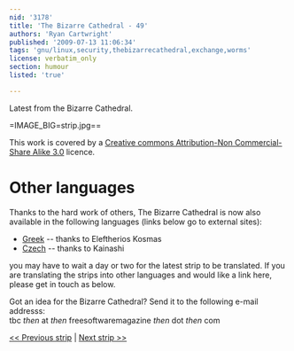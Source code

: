 ```yaml
---
nid: '3178'
title: 'The Bizarre Cathedral - 49'
authors: 'Ryan Cartwright'
published: '2009-07-13 11:06:34'
tags: 'gnu/linux,security,thebizarrecathedral,exchange,worms'
license: verbatim_only
section: humour
listed: 'true'

---
```

Latest from the Bizarre Cathedral.

<!--break-->

=IMAGE_BIG=strip.jpg==

This work is covered by a [Creative commons Attribution-Non Commercial-Share Alike 3.0](http://creativecommons.org/licenses/by-nc-sa/3.0/) licence.

# Other languages

Thanks to the hard work of others, The Bizarre Cathedral is now also available in the following languages (links below go to external sites):

* [Greek](http://elkosmas.gr/category/bizarre-cathedral/) -- thanks to Eleftherios Kosmas
* [Czech](http://bizcat-cesky.kx.cz/) -- thanks to Kainashi

you may have to wait a day or two for the latest strip to be translated. If you are translating the strips into other languages and would like a link here, please get in touch as below.

Got an idea for the Bizarre Cathedral? Send it to the following e-mail addresss:  
tbc _then_ at _then_ freesoftwaremagazine _then_ dot _then_ com

[<< Previous strip](http://www.freesoftwaremagazine.com/columns/bizarre_cathedral_48) | [Next strip >>](http://www.freesoftwaremagazine.com/columns/bizarre_cathedral_50) 